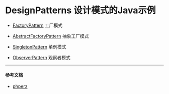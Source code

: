 # DesignPatterns  设计模式的Java示例

* [FactoryPattern](https://github.com/103style/DesignPatterns/tree/master/app/src/main/java/com/lxk/softwaredesignpatterndemos/FactoryPattern)
  工厂模式

* [AbstractFactoryPattern](https://github.com/103style/DesignPatterns/tree/master/app/src/main/java/com/lxk/softwaredesignpatterndemos/AbstractFactoryPattern)
  抽象工厂模式

* [SingletonPattern](https://github.com/103style/DesignPatterns/tree/master/app/src/main/java/com/lxk/softwaredesignpatterndemos/SingletonPattern)
  单例模式

* [ObserverPattern](https://github.com/103style/DesignPatterns/tree/master/app/src/main/java/com/lxk/softwaredesignpatterndemos/ObserverPattern)
  观察者模式


---

#### 参考文档
* [phperz](http://www.phperz.com/special/40.html)